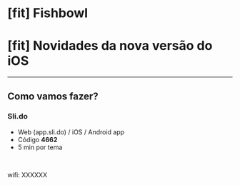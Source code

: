 # [fit] Fishbowl
# [fit] Novidades da nova versão do iOS

---

## Como vamos fazer?

### Sli.do

- Web (app.sli.do) / iOS / Android app
- Código **4662**
- 5 min por tema

<br>

wifi: XXXXXX
